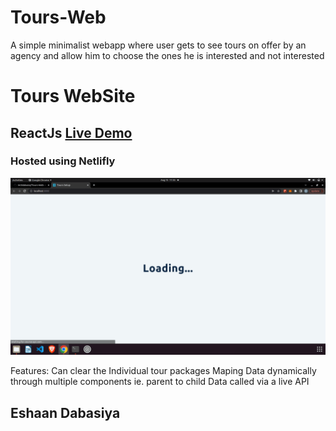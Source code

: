 # Tours-Web
A simple minimalist webapp where user gets to see tours on offer by an agency and allow him to choose the ones he is interested and not interested

# Tours WebSite  
## ReactJs  [Live Demo](https://regal-tartufo-0c49f5.netlify.app/)  
### Hosted using Netlifly

![Alt Text](https://github.com/im3dabasia/Tours-Web/blob/master/images/ezgif.com-gif-maker%20(1).gif)

Features:
Can clear the Individual tour packages 
Maping Data dynamically through multiple components ie. parent to child
Data called via a live API

## Eshaan Dabasiya
